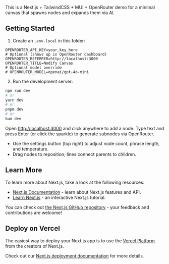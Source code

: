 This is a Next.js + TailwindCSS + MUI + OpenRouter demo for a minimal canvas that spawns nodes and expands them via AI.

## Getting Started

1) Create an `.env.local` in this folder:

```
OPENROUTER_API_KEY=your_key_here
# Optional (shows up in OpenRouter dashboard)
OPENROUTER_REFERRER=http://localhost:3000
OPENROUTER_TITLE=Nodify Canvas
# Optional model override
# OPENROUTER_MODEL=openai/gpt-4o-mini
```

2) Run the development server:

```bash
npm run dev
# or
yarn dev
# or
pnpm dev
# or
bun dev
```

Open [http://localhost:3000](http://localhost:3000) and click anywhere to add a node. Type text and press Enter (or click the sparkle) to generate subnodes via OpenRouter.

- Use the settings button (top right) to adjust node count, phrase length, and temperature.
- Drag nodes to reposition; lines connect parents to children.

## Learn More

To learn more about Next.js, take a look at the following resources:

- [Next.js Documentation](https://nextjs.org/docs) - learn about Next.js features and API.
- [Learn Next.js](https://nextjs.org/learn) - an interactive Next.js tutorial.

You can check out [the Next.js GitHub repository](https://github.com/vercel/next.js) - your feedback and contributions are welcome!

## Deploy on Vercel

The easiest way to deploy your Next.js app is to use the [Vercel Platform](https://vercel.com/new?utm_medium=default-template&filter=next.js&utm_source=create-next-app&utm_campaign=create-next-app-readme) from the creators of Next.js.

Check out our [Next.js deployment documentation](https://nextjs.org/docs/app/building-your-application/deploying) for more details.
